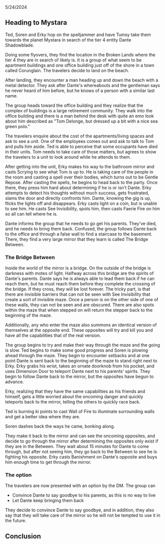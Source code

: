 5/24/2024

## Heading to Mystara

Ted, Soren and Erky hop on the spelljammer and have Tumsy take them towards the planet Mystara in search of the tier 4 entity Dante Shadowblade. 

Doing some flyovers, they find the location in the Broken Lands where the tier 4 they are in search of likely is. It is a group of what seem to be apartment buildings and one office building just off of the shore in a town called Corunglain. The travelers decide to land on the beach.

After landing, they encounter a man heading up and down the beach with a metal detector. They ask after Dante's whereabouts and the gentleman says he never heard of him before, but he knows of a person with a similar last name. 

The group heads toward the office building and they realize that the complex of buildings is a large retirement community. They walk into the office building and there is a man behind the desk with quite an emo look about him described as "Tom Delonge, but dressed up a bit with a nice sea green polo."

The travelers enquire about the cost of the apartments/living spaces and ask to see a unit. One of the employees comes out and ask to talk to Tom and pulls him aside. Ted is able to perceive that some occupants have died in their units. Tom needs to take care of those matters, but agrees to show the travelers to a unit to look around while he attends to them. 

After getting into the unit, Erky makes his way to the bathroom mirror and casts Scrying to see what Tom is up to. He is taking care of the people in the room and casting a spell over their bodies, which turns out to be Gentle Repose. After casting the spells, he begins to head back to the party. Once there, they press him hard about determining if he is or isn't Dante. Erky attempts to detect his thoughts without much success, gets frustrated, slams the door and directly confronts him. Dante, knowing the gig is up, flicks the lights off and disappears. Erky casts light on a coin, but is unable to see him. He casts See Invisibility, spots him, then casts Faerie Fire on him so all can tell where he is. 

Dante informs the group that he needs to go get his parents. They've died, and he needs to bring them back. Confused, the group follows Dante back to the office and through a false wall to find a staircase to the basement. There, they find a very large mirror that they learn is called The Bridge Between. 

### The Bridge Between 
Inside the world of the mirror is a bridge. On the outside of the bridge is darkness with motes of light. Halfway across this bridge are the spirits of Dante's parents. Dante says he is always able to lead them back if he can reach them, but he must reach them before they complete the crossing of the bridge. If they cross, they will be lost forever. The tricky part, is that there are invisible barriers that can not be seen with See Invisibility that create a sort of invisible maze. Once a person is on the other side of one of these walls, they can not be seen and are obscured. There are also spots within the maze that when stepped on will return the stepper back to the beginning of the maze.

Additionally, any who enter the maze also summons an identical version of themselves at the opposite end. These opposites will try and kill you and have all the capabilities that of the real version.

The group begins to try and make their way through the maze and the going is slow. Ted begins to make some good progress and Soren is plowing ahead through the maze. They begin to encounter setbacks and at one point Dante is sent back to the beginning of the maze to stand right next to Erky. Erky grabs his wrist, takes an ornate doorknob from his pocket, and uses Dimension Door to teleport Dante next to his parents' spirits. They begin to follow Dante back to the mirror, but the opposites have begun to advance. 

Erky, realizing that they have the same capabilities as his friends and himself, gets a little worried about the oncoming danger and quickly teleports back to the mirror, telling the others to quickly race back. 

Ted is burning ki points to cast Wall of Fire to illuminate surrounding walls and get a better idea where they are. 

Soren dashes back the ways he came, bonking along. 

They make it back to the mirror and can see the oncoming opposites, and decide to go through the mirror after determining the opposites only exist if they are in the Between. They wait about 15 minutes for Dante to come through, but after not seeing him, they go back to the Between to see he is fighting his opposite. Erky casts Banishment on Dante's opposite and buys him enough time to get through the mirror.

### The option
The travelers are now presented with an option by the DM. The group can 
- Convince Dante to say goodbye to his parents, as this is no way to live
- Let Dante keep bringing them back

They decide to convince Dante to say goodbye, and in addition, they also say that they will take care of the mirror so he will not be tempted to use it in the future. 

## Conclusion
